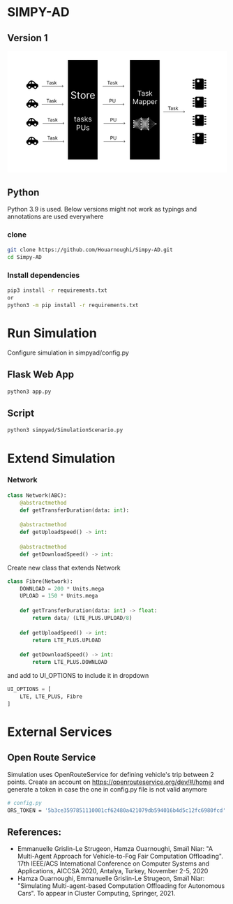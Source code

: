 # SIMPY-AD

## Version 1

![Alt text](assets/schema-1.png "Title")

## Python

Python 3.9 is used. Below versions might not work as typings and annotations are used everywhere

### clone

```bash
git clone https://github.com/Houarnoughi/Simpy-AD.git
cd Simpy-AD
```

### Install dependencies

```bash
pip3 install -r requirements.txt
or
python3 -m pip install -r requirements.txt
```

# Run Simulation

Configure simulation in simpyad/config.py

## Flask Web App

```bash
python3 app.py
```

## Script

```bash
python3 simpyad/SimulationScenario.py
```

# Extend Simulation

### Network

```python
class Network(ABC):
    @abstractmethod
    def getTransferDuration(data: int):

    @abstractmethod
    def getUploadSpeed() -> int:

    @abstractmethod
    def getDownloadSpeed() -> int:
```

Create new class that extends Network

```python
class Fibre(Network):
    DOWNLOAD = 200 * Units.mega
    UPLOAD = 150 * Units.mega

    def getTransferDuration(data: int) -> float:
        return data/ (LTE_PLUS.UPLOAD/8)
    
    def getUploadSpeed() -> int:
        return LTE_PLUS.UPLOAD
    
    def getDownloadSpeed() -> int:
        return LTE_PLUS.DOWNLOAD
```
and add to UI_OPTIONS to include it in dropdown

```python
UI_OPTIONS = [
    LTE, LTE_PLUS, Fibre
]
```

# External Services

## Open Route Service

Simulation uses OpenRouteService for defining vehicle's trip between 2 points. Create an account on https://openrouteservice.org/dev/#/home and generate a token in case the one in config.py file is not valid anymore

```bash
# config.py
ORS_TOKEN = '5b3ce3597851110001cf62480a421079db594016b4d5c12fc6980fcd'
```

## References:
- Emmanuelle Grislin-Le Strugeon, Hamza Ouarnoughi, Smaïl Niar: "A Multi-Agent Approach for Vehicle-to-Fog Fair Computation Offloading". 17th IEEE/ACS International Conference on Computer Systems and Applications, AICCSA 2020, Antalya, Turkey, November 2-5, 2020
- Hamza Ouarnoughi, Emmanuelle Grislin-Le Strugeon, Smaïl Niar: "Simulating Multi-agent-based Computation Offloading for Autonomous Cars". To appear in Cluster Computing, Springer, 2021.
